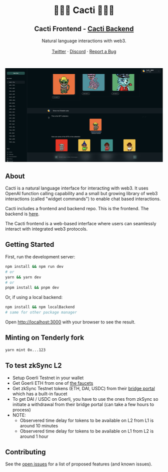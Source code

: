 <div align="center">
  <h1 align="center">🌵🌵🌵 Cacti 🌵🌵🌵 </h1>
  <h2 align="center"> <b>Cacti Frontend</b> - <a href="https://github.com/yieldprotocol/cacti-backend">Cacti Backend</a></h2>
  <p align="center">
    Natural language interactions with web3.
    <br />
    <br />
    <a href="https://twitter.com/yield">Twitter</a>
    ·
    <a href="https://discord.gg/JAFfDj5">Discord</a>
    ·
    <a href="https://github.com/yieldprotocol/cacti-backend/issues">Report a Bug</a>
  </p>
</div>

<br />

![A screenshot of Cacti.](/screenshot.jpg)

## About

Cacti is a natural language interface for interacting with web3. It uses OpenAI function calling capability and a small but growing library of web3 interactions (called "widget commands") to enable chat based interactions.

Cacti includes a frontend and backend repo. This is the frontend. The backend is [here](https://github.com/yieldprotocol/cacti-backend).

The Cacti frontend is a web-based interface where users can seamlessly interact with integrated web3 protocols.

## Getting Started

First, run the development server:

```sh
npm install && npm run dev
# or
yarn && yarn dev
# or
pnpm install && pnpm dev
```

Or, if using a local backend:

```sh
npm install && npm localBackend
# same for other package manager
```

Open [http://localhost:3000](http://localhost:3000) with your browser to see the result.

## Minting on Tenderly fork

```sh
yarn mint 0x...123
```

## To test zkSync L2

- Setup Goerli Testnet in your wallet
- Get Goerli ETH from one of [the faucets](https://github.com/bxpana/Goerli-Faucets)
- Get zkSync Testnet tokens (ETH, DAI, USDC) from their [bridge portal](https://goerli.portal.zksync.io/bridge) which has a built-in faucet
- To get DAI / USDC on Goerli, you have to use the ones from zkSync so initiate a withdrawal from their bridge portal (can take a few hours to process)
- NOTE:
  - Observered time delay for tokens to be available on L2 from L1 is around 10 minutes
  - Observered time delay for tokens to be available on L1 from L2 is around 1 hour

## Contributing

See the [open issues](https://github.com/yieldprotocol/cacti-backend/issues) for a list of proposed features (and known issues).
